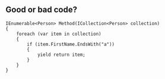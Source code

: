 ## Good or bad code?

    IEnumerable<Person> Method(ICollection<Person> collection) 
    {
        foreach (var item in collection)
        {
            if (item.FirstName.EndsWith("a"))
            {
                yield return item;
            }
        }
    }
